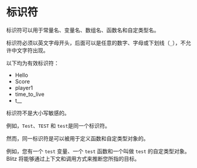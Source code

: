 # 标识符

标识符可以用于常量名、变量名、数组名、函数名和自定类型名。

标识符必须以英文字母开头，后面可以是任意的数字、字母或下划线（`_`），不允许中文字符出现。

以下均为有效标识符：

* Hello
* Score
* player1
* time\_to\_live
* t\_\_

标识符不是大小写敏感的。

例如，`Test`、`TEST` 和 `test`是同一个标识符。

然而，同一标识符是可以被用于定义函数和自定类型对象的。

例如，您有一个 `test` 变量、一个 `test` 函数和一个叫做 `test` 的自定类型对象。Blitz 将能够通过上下文和调用方式来推断您所指的目标。
